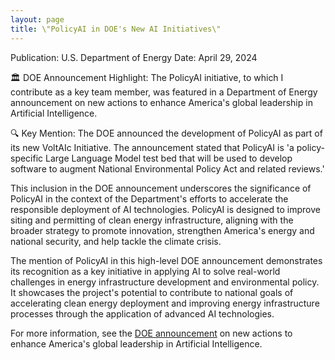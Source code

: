 ```yaml
---
layout: page
title: \"PolicyAI in DOE's New AI Initiatives\"
---
```


Publication: U.S. Department of Energy
Date: April 29, 2024

🏛️ DOE Announcement Highlight: The PolicyAI initiative, to which I contribute as a key team member, was featured in a Department of Energy announcement on new actions to enhance America's global leadership in Artificial Intelligence.

🔍 Key Mention: The DOE announced the development of PolicyAI as part of its new VoltAIc Initiative. The announcement stated that PolicyAI is 'a policy-specific Large Language Model test bed that will be used to develop software to augment National Environmental Policy Act and related reviews.'

This inclusion in the DOE announcement underscores the significance of PolicyAI in the context of the Department's efforts to accelerate the responsible deployment of AI technologies. PolicyAI is designed to improve siting and permitting of clean energy infrastructure, aligning with the broader strategy to promote innovation, strengthen America's energy and national security, and help tackle the climate crisis.

The mention of PolicyAI in this high-level DOE announcement demonstrates its recognition as a key initiative in applying AI to solve real-world challenges in energy infrastructure development and environmental policy. It showcases the project's potential to contribute to national goals of accelerating clean energy deployment and improving energy infrastructure processes through the application of advanced AI technologies.

For more information, see the [DOE announcement](https://www.energy.gov/articles/doe-announces-new-actions-enhance-americas-global-leadership-artificial-intelligence) on new actions to enhance America's global leadership in Artificial Intelligence.
